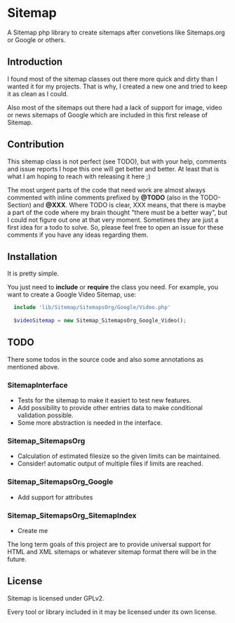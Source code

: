 Sitemap
=======

A Sitemap php library to create sitemaps after convetions like Sitemaps.org or Google or others.


Introduction
------------

I found most of the sitemap classes out there more quick and dirty than I wanted it for my projects.
That is why, I created a new one and tried to keep it as clean as I could.

Also most of the sitemaps out there had a lack of support for image, video or news sitemaps of Google which are
included in this first release of Sitemap.

Contribution
------------

This sitemap class is not perfect (see TODO), but with your help, comments and issue reports I hope this one will
get better and better. At least that is what I am hoping to reach with releasing it here ;)

The most urgent parts of the code that need work are almost always commented with inline comments prefixed
by __@TODO__ (also in the TODO-Section) and __@XXX__. Where TODO is clear, XXX means, that there is maybe a 
part of the code where my brain thought "there must be a better way", but I could not figure out one at that very
moment. Sometimes they are just a first idea for a todo to solve.
So, please feel free to open an issue for these comments if you have any ideas regarding them.


Installation
------------

It is pretty simple.

You just need to **include** or **require** the class you need. 
For example, you want to create a Google Video Sitemap, use: 
```php
  include 'lib/Sitemap/SitemapsOrg/Google/Video.php'
  
  $videoSitemap = new Sitemap_SitemapsOrg_Google_Video();
```

TODO
----

There some todos in the source code and also some annotations as mentioned above.

### SitemapInterface

- Tests for the sitemap to make it easiert to test new features.
- Add possibility to provide other entries data to make conditional validation possible.
- Some more abstraction is needed in the interface.

### Sitemap_SitemapsOrg

- Calculation of estimated filesize so the given limits can be maintained.
- Consider! automatic output of multiple files if limits are reached.

### Sitemap_SitemapsOrg_Google

- Add support for attributes

### Sitemap_SitemapsOrg_SitemapIndex

- Create me

The long term goals of this project are to provide universal support for HTML and XML sitemaps or whatever sitemap format
there will be in the future.


License
-------

Sitemap is licensed under GPLv2.

Every tool or library included in it may be licensed under its own license.

